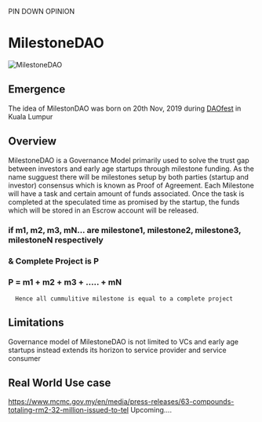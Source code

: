 PIN DOWN OPINION

# MilestoneDAO

![MilestoneDAO](https://i.postimg.cc/cLXszRr3/startup-funding-2-960x540.jpg)

## Emergence
The idea of MilestonDAO was born on 20th Nov, 2019 during [DAOfest](https://www.daofest.io/) in Kuala Lumpur

## Overview
MilestoneDAO is a Governance Model primarily used to solve the trust gap between investors and early age startups through milestone funding.
As the name sugguest there will be milestones setup by both parties (startup and investor) consensus which is known as Proof of Agreement.
Each Milestone will have a task and certain amount of funds associated. Once the task is completed at the speculated time as promised by the startup, the funds which will be stored in an Escrow account will be released.
### if m1, m2, m3, mN... are milestone1, milestone2, milestone3, milestoneN respectively
### & Complete Project is P
### P = m1 + m2 + m3 + ..... + mN
      Hence all cummulitive milestone is equal to a complete project

## Limitations
Governance model of MilestoneDAO is not limited to VCs and early age startups instead extends its horizon to service provider and service consumer

## Real World Use case
https://www.mcmc.gov.my/en/media/press-releases/63-compounds-totaling-rm2-32-million-issued-to-tel
Upcoming....


